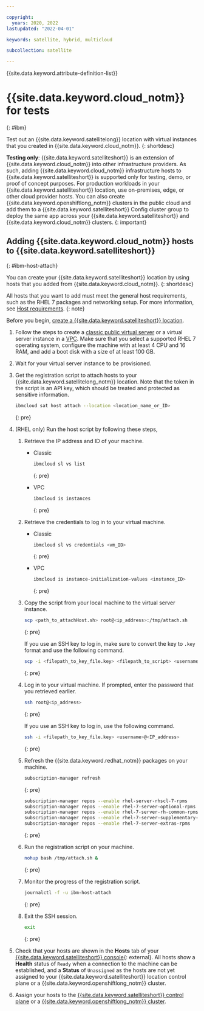 ```yaml
---

copyright:
  years: 2020, 2022
lastupdated: "2022-04-01"

keywords: satellite, hybrid, multicloud

subcollection: satellite

---
```


{{site.data.keyword.attribute-definition-list}}



# {{site.data.keyword.cloud_notm}} for tests
{: #ibm}

Test out an {{site.data.keyword.satellitelong}} location with virtual instances that you created in {{site.data.keyword.cloud_notm}}.
{: shortdesc}

**Testing only**: {{site.data.keyword.satelliteshort}} is an extension of {{site.data.keyword.cloud_notm}} into other infrastructure providers. As such, adding {{site.data.keyword.cloud_notm}} infrastructure hosts to {{site.data.keyword.satelliteshort}} is supported only for testing, demo, or proof of concept purposes. For production workloads in your {{site.data.keyword.satelliteshort}} location, use on-premises, edge, or other cloud provider hosts. You can also create {{site.data.keyword.openshiftlong_notm}} clusters in the public cloud and add them to a {{site.data.keyword.satelliteshort}} Config cluster group to deploy the same app across your {{site.data.keyword.satelliteshort}} and {{site.data.keyword.cloud_notm}} clusters.
{: important}

## Adding {{site.data.keyword.cloud_notm}} hosts to {{site.data.keyword.satelliteshort}}
{: #ibm-host-attach}

You can create your {{site.data.keyword.satelliteshort}} location by using hosts that you added from {{site.data.keyword.cloud_notm}}.
{: shortdesc}

All hosts that you want to add must meet the general host requirements, such as the RHEL 7 packages and networking setup. For more information, see [Host requirements](/docs/satellite?topic=satellite-host-reqs).
{: note}

Before you begin, [create a {{site.data.keyword.satelliteshort}} location](/docs/satellite?topic=satellite-locations).

1. Follow the steps to create a [classic public virtual server](/docs/virtual-servers?topic=virtual-servers-ordering-vs-public) or a virtual server instance in a [VPC](/docs/vpc?topic=vpc-creating-virtual-servers). Make sure that you select a supported RHEL 7 operating system, configure the machine with at least 4 CPU and 16 RAM, and add a boot disk with a size of at least 100 GB. 
2. Wait for your virtual server instance to be provisioned.
3. Get the registration script to attach hosts to your {{site.data.keyword.satellitelong_notm}} location. Note that the token in the script is an API key, which should be treated and protected as sensitive information.
    ```sh
    ibmcloud sat host attach --location <location_name_or_ID>
    ```
    {: pre}

4. (RHEL only) Run the host script by following these steps,
    1. Retrieve the IP address and ID of your machine.
        * Classic
            ```sh
            ibmcloud sl vs list
            ```
            {: pre}

        * VPC
            ```sh
            ibmcloud is instances
            ```
            {: pre}

    2. Retrieve the credentials to log in to your virtual machine.
        * Classic
            ```sh
            ibmcloud sl vs credentials <vm_ID>
            ```
            {: pre}

        * VPC
            ```sh
            ibmcloud is instance-initialization-values <instance_ID>
            ```
            {: pre}

    3. Copy the script from your local machine to the virtual server instance.
        ```sh
        scp <path_to_attachHost.sh> root@<ip_address>:/tmp/attach.sh
        ```
        {: pre}

        If you use an SSH key to log in, make sure to convert the key to `.key` format and use the following command.
        ```sh
        scp -i <filepath_to_key_file.key> <filepath_to_script> <username>@<IP_address>:/tmp/attach.sh
        ```
        {: pre}

    4. Log in to your virtual machine. If prompted, enter the password that you retrieved earlier.
        ```sh
        ssh root@<ip_address>
        ```
        {: pre}

        If you use an SSH key to log in, use the following command.
        ```sh
        ssh -i <filepath_to_key_file.key> <username>@<IP_address>
        ```
        {: pre}

    5. Refresh the {{site.data.keyword.redhat_notm}} packages on your machine.
        ```sh
        subscription-manager refresh
        ```
        {: pre}

        ```sh
        subscription-manager repos --enable rhel-server-rhscl-7-rpms
        subscription-manager repos --enable rhel-7-server-optional-rpms
        subscription-manager repos --enable rhel-7-server-rh-common-rpms
        subscription-manager repos --enable rhel-7-server-supplementary-rpms
        subscription-manager repos --enable rhel-7-server-extras-rpms
        ```
        {: pre}

    6. Run the registration script on your machine.
        ```sh
        nohup bash /tmp/attach.sh &
        ```
        {: pre}
        
    7. Monitor the progress of the registration script.
        ```sh
        journalctl -f -u ibm-host-attach
        ```
        {: pre}

    8. Exit the SSH session.  	
        ```sh
        exit
        ```
        {: pre}

6. Check that your hosts are shown in the **Hosts** tab of your [{{site.data.keyword.satelliteshort}} console](https://cloud.ibm.com/satellite/locations){: external}. All hosts show a **Health** status of `Ready` when a connection to the machine can be established, and a **Status** of `Unassigned` as the hosts are not yet assigned to your {{site.data.keyword.satelliteshort}} location control plane or a {{site.data.keyword.openshiftlong_notm}} cluster.

7. Assign your hosts to the [{{site.data.keyword.satelliteshort}} control plane](/docs/satellite?topic=satellite-locations#setup-control-plane) or a [{{site.data.keyword.openshiftlong_notm}} cluster](/docs/satellite?topic=satellite-assigning-hosts#host-assign-manual).

